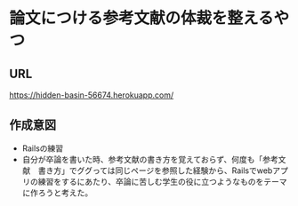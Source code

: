# 論文につける参考文献の体裁を整えるやつ

## URL
https://hidden-basin-56674.herokuapp.com/

## 作成意図
- Railsの練習
- 自分が卒論を書いた時、参考文献の書き方を覚えておらず、何度も「参考文献　書き方」でググっては同じページを参照した経験から、Railsでwebアプリの練習をするにあたり、卒論に苦しむ学生の役に立つようなものをテーマに作ろうと考えた。

